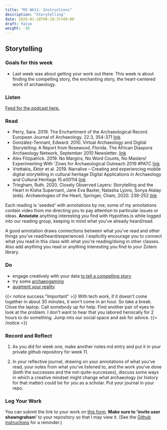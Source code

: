 ```yaml
---
title: "M3 Wk11: Instructions"
description: "Storytelling"
date: 2020-01-28T00:10:37+09:00
draft: false
weight: -10
---
```

## Storytelling

### Goals for this week

- Last week was about getting your work out there. This week is about finding the compelling story, the enchanting story, the heart-centered work of archaeology.

### Listen

[Feed for the podcast here.](https://anchor.fm/s/1c3d3bfc/podcast/rss)

### Read

+ Perry, Sara. 2019. The Enchantment of the Archaeological Record. European Journal of Archaeology. 22.3, 354-371 [link](data/Perry2019_Enchantment_AcceptedMS.pdf)
+ González-Tennant, Edward. 2010. Virtual Archaeology and Digital Storytelling: A Report from Rosewood, Florida. The African Diaspora Archaeology Network, September 2010 Newsletter. [link](http://www.diaspora.illinois.edu/news0910/news0910-1.pdf)
+ Alex Fitzpatrick. 2019. No Margins, No Word Counts, No Masters! Experimenting With 'Zines for Archaeological Outreach 2019 #PATC [link](data/fitzpatrick-zines.pdf)
+ Vrettakis, Ektor et al. 2019. Narralive – Creating and experiencing mobile digital storytelling in cultural heritage Digital Applications in Archaeology and Cultural Heritage 15.e00114 [link](data/1-s2.0-S2212054819300074-main.pdf)
+ Tringham, Ruth. 2020. Closely Observed Layers: Storytelling and the Heart in Kisha Supernant, Jane Eva Baxter, Natasha Lyons, Sonya Atalay (eds). Archaeologies of the Heart, Springer, Cham, 2020. 239-252 [link](data/tringham-heart.pdf)

Each reading is 'seeded' with annotations by me; some of my annotations contain video from me directing you to pay attention to particular issues or ideas. **Annotate** anything interesting you find with Hypothes.is while logged into our reading group, keeping in mind what you've already heard/read.

A good annotation draws connections between what you've read and other things you've read/heard/experienced. I explicitly encourage you to connect what you read in this class with what you're reading/doing in other classes. Also add anything you read or anything interesting you find to your Zotero library.

### Do

- engage creatively with your data [to tell a compelling story](/week/11/creativity)
- try some [archaeogaming](/week/11/archaeogaming)
- [augment your reality](/week/11/augmented-reality)

{{< notice success "Important" >}} With tech work, if it doesn't come together in about 30 minutes, it won't come in an hour. So take a break. Close the laptop. Call somebody up for help. Find another pair of eyes to look at the problem. I don't want to hear that you labored heroically for 2 hours to do something. Jump into our social space and ask for advice.
{{< /notice >}}

### Record and Reflect

1. As you did for week one, make another notes.md entry and put it in your private github repository for week 11.

2. In your reflective journal, drawing on your annotations of what you've read, your notes from what you've listened to, and the work you've done (both the successes and the not-quite-successes), discuss some ways in which a creative mindset might change what archaeology (or history for that matter) could be for you as a scholar. Put your journal in your repo.

### Log Your Work

You can submit the link to your work on [this form](https://forms.gle/9BMvFeFda9qq36fAA). **Make sure to 'invite user shawngraham'** to your repository so that I may view it. (See the [Github instructions](/week/1/github) for a reminder.)
